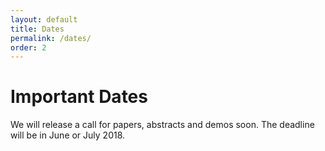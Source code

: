 ```yaml
---
layout: default
title: Dates
permalink: /dates/
order: 2
---
```

# Important Dates
We will release a call for papers, abstracts and demos soon. The deadline will be in June or July 2018.